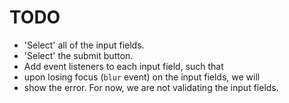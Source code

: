 # TODO

- 'Select' all of the input fields.
- 'Select' the submit button.
- Add event listeners to each input field, such that
- upon losing focus (`blur` event) on the input fields, we will
- show the error. For now, we are not validating the input fields.
